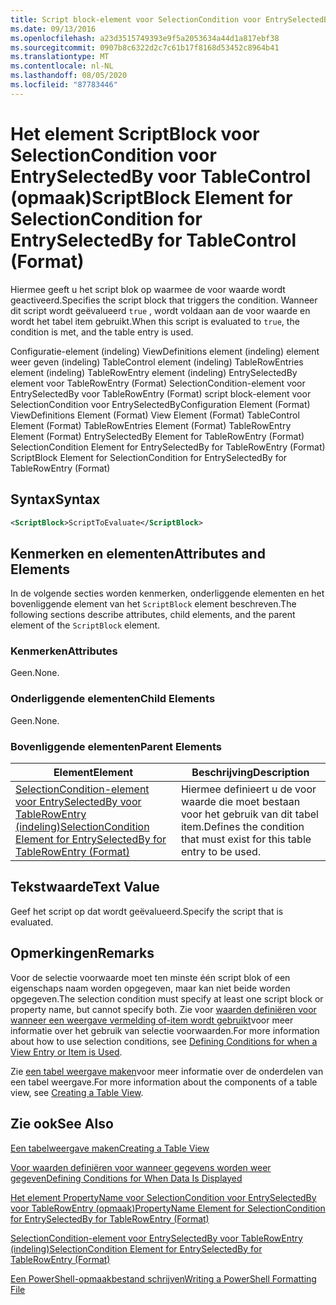 ```yaml
---
title: Script block-element voor SelectionCondition voor EntrySelectedBy voor TableControl (indeling) | Microsoft Docs
ms.date: 09/13/2016
ms.openlocfilehash: a23d3515749393e9f5a2053634a44d1a817ebf38
ms.sourcegitcommit: 0907b8c6322d2c7c61b17f8168d53452c8964b41
ms.translationtype: MT
ms.contentlocale: nl-NL
ms.lasthandoff: 08/05/2020
ms.locfileid: "87783446"
---
```

# <a name="scriptblock-element-for-selectioncondition-for-entryselectedby-for-tablecontrol-format"></a><span data-ttu-id="f8c96-102">Het element ScriptBlock voor SelectionCondition voor EntrySelectedBy voor TableControl (opmaak)</span><span class="sxs-lookup"><span data-stu-id="f8c96-102">ScriptBlock Element for SelectionCondition for EntrySelectedBy for TableControl (Format)</span></span>

<span data-ttu-id="f8c96-103">Hiermee geeft u het script blok op waarmee de voor waarde wordt geactiveerd.</span><span class="sxs-lookup"><span data-stu-id="f8c96-103">Specifies the script block that triggers the condition.</span></span> <span data-ttu-id="f8c96-104">Wanneer dit script wordt geëvalueerd `true` , wordt voldaan aan de voor waarde en wordt het tabel item gebruikt.</span><span class="sxs-lookup"><span data-stu-id="f8c96-104">When this script is evaluated to `true`, the condition is met, and the table entry is used.</span></span>

<span data-ttu-id="f8c96-105">Configuratie-element (indeling) ViewDefinitions element (indeling) element weer geven (indeling) TableControl element (indeling) TableRowEntries element (indeling) TableRowEntry element (indeling) EntrySelectedBy element voor TableRowEntry (Format) SelectionCondition-element voor EntrySelectedBy voor TableRowEntry (Format) script block-element voor SelectionCondition voor EntrySelectedBy</span><span class="sxs-lookup"><span data-stu-id="f8c96-105">Configuration Element (Format) ViewDefinitions Element (Format) View Element (Format) TableControl Element (Format) TableRowEntries Element (Format) TableRowEntry Element (Format) EntrySelectedBy Element for TableRowEntry (Format) SelectionCondition Element for EntrySelectedBy for TableRowEntry (Format) ScriptBlock Element for SelectionCondition for EntrySelectedBy for TableRowEntry (Format)</span></span>

## <a name="syntax"></a><span data-ttu-id="f8c96-106">Syntax</span><span class="sxs-lookup"><span data-stu-id="f8c96-106">Syntax</span></span>

```xml
<ScriptBlock>ScriptToEvaluate</ScriptBlock>
```

## <a name="attributes-and-elements"></a><span data-ttu-id="f8c96-107">Kenmerken en elementen</span><span class="sxs-lookup"><span data-stu-id="f8c96-107">Attributes and Elements</span></span>

<span data-ttu-id="f8c96-108">In de volgende secties worden kenmerken, onderliggende elementen en het bovenliggende element van het `ScriptBlock` element beschreven.</span><span class="sxs-lookup"><span data-stu-id="f8c96-108">The following sections describe attributes, child elements, and the parent element of the `ScriptBlock` element.</span></span>

### <a name="attributes"></a><span data-ttu-id="f8c96-109">Kenmerken</span><span class="sxs-lookup"><span data-stu-id="f8c96-109">Attributes</span></span>

<span data-ttu-id="f8c96-110">Geen.</span><span class="sxs-lookup"><span data-stu-id="f8c96-110">None.</span></span>

### <a name="child-elements"></a><span data-ttu-id="f8c96-111">Onderliggende elementen</span><span class="sxs-lookup"><span data-stu-id="f8c96-111">Child Elements</span></span>

<span data-ttu-id="f8c96-112">Geen.</span><span class="sxs-lookup"><span data-stu-id="f8c96-112">None.</span></span>

### <a name="parent-elements"></a><span data-ttu-id="f8c96-113">Bovenliggende elementen</span><span class="sxs-lookup"><span data-stu-id="f8c96-113">Parent Elements</span></span>

|<span data-ttu-id="f8c96-114">Element</span><span class="sxs-lookup"><span data-stu-id="f8c96-114">Element</span></span>|<span data-ttu-id="f8c96-115">Beschrijving</span><span class="sxs-lookup"><span data-stu-id="f8c96-115">Description</span></span>|
|-------------|-----------------|
|[<span data-ttu-id="f8c96-116">SelectionCondition-element voor EntrySelectedBy voor TableRowEntry (indeling)</span><span class="sxs-lookup"><span data-stu-id="f8c96-116">SelectionCondition Element for EntrySelectedBy for TableRowEntry (Format)</span></span>](./selectioncondition-element-for-entryselectedby-for-tablecontrol-format.md)|<span data-ttu-id="f8c96-117">Hiermee definieert u de voor waarde die moet bestaan voor het gebruik van dit tabel item.</span><span class="sxs-lookup"><span data-stu-id="f8c96-117">Defines the condition that must exist for this table entry to be used.</span></span>|

## <a name="text-value"></a><span data-ttu-id="f8c96-118">Tekstwaarde</span><span class="sxs-lookup"><span data-stu-id="f8c96-118">Text Value</span></span>

<span data-ttu-id="f8c96-119">Geef het script op dat wordt geëvalueerd.</span><span class="sxs-lookup"><span data-stu-id="f8c96-119">Specify the script that is evaluated.</span></span>

## <a name="remarks"></a><span data-ttu-id="f8c96-120">Opmerkingen</span><span class="sxs-lookup"><span data-stu-id="f8c96-120">Remarks</span></span>

<span data-ttu-id="f8c96-121">Voor de selectie voorwaarde moet ten minste één script blok of een eigenschaps naam worden opgegeven, maar kan niet beide worden opgegeven.</span><span class="sxs-lookup"><span data-stu-id="f8c96-121">The selection condition must specify at least one script block or property name, but cannot specify both.</span></span> <span data-ttu-id="f8c96-122">Zie voor [waarden definiëren voor wanneer een weergave vermelding of-item wordt gebruikt](./defining-conditions-for-displaying-data.md)voor meer informatie over het gebruik van selectie voorwaarden.</span><span class="sxs-lookup"><span data-stu-id="f8c96-122">For more information about how to use selection conditions, see [Defining Conditions for when a View Entry or Item is Used](./defining-conditions-for-displaying-data.md).</span></span>

<span data-ttu-id="f8c96-123">Zie [een tabel weergave maken](./creating-a-table-view.md)voor meer informatie over de onderdelen van een tabel weergave.</span><span class="sxs-lookup"><span data-stu-id="f8c96-123">For more information about the components of a table view, see [Creating a Table View](./creating-a-table-view.md).</span></span>

## <a name="see-also"></a><span data-ttu-id="f8c96-124">Zie ook</span><span class="sxs-lookup"><span data-stu-id="f8c96-124">See Also</span></span>

[<span data-ttu-id="f8c96-125">Een tabelweergave maken</span><span class="sxs-lookup"><span data-stu-id="f8c96-125">Creating a Table View</span></span>](./creating-a-table-view.md)

[<span data-ttu-id="f8c96-126">Voor waarden definiëren voor wanneer gegevens worden weer gegeven</span><span class="sxs-lookup"><span data-stu-id="f8c96-126">Defining Conditions for When Data Is Displayed</span></span>](./defining-conditions-for-displaying-data.md)

[<span data-ttu-id="f8c96-127">Het element PropertyName voor SelectionCondition voor EntrySelectedBy voor TableRowEntry (opmaak)</span><span class="sxs-lookup"><span data-stu-id="f8c96-127">PropertyName Element for SelectionCondition for EntrySelectedBy for TableRowEntry (Format)</span></span>](./propertyname-element-for-selectioncondition-for-entryselectedby-for-tablerowentry-format.md)

[<span data-ttu-id="f8c96-128">SelectionCondition-element voor EntrySelectedBy voor TableRowEntry (indeling)</span><span class="sxs-lookup"><span data-stu-id="f8c96-128">SelectionCondition Element for EntrySelectedBy for TableRowEntry (Format)</span></span>](./selectioncondition-element-for-entryselectedby-for-tablecontrol-format.md)

[<span data-ttu-id="f8c96-129">Een PowerShell-opmaakbestand schrijven</span><span class="sxs-lookup"><span data-stu-id="f8c96-129">Writing a PowerShell Formatting File</span></span>](./writing-a-powershell-formatting-file.md)
